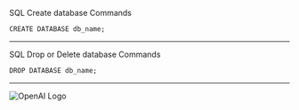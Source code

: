 SQL Create database Commands

```markdown
CREATE DATABASE db_name;
```
<hr>

SQL Drop or Delete database Commands 

```markdown
DROP DATABASE db_name;
```
<hr>

![OpenAI Logo](C:\Users\DeLL\OneDrive\Pictures\Screenshots\Screenshot(314).png)
